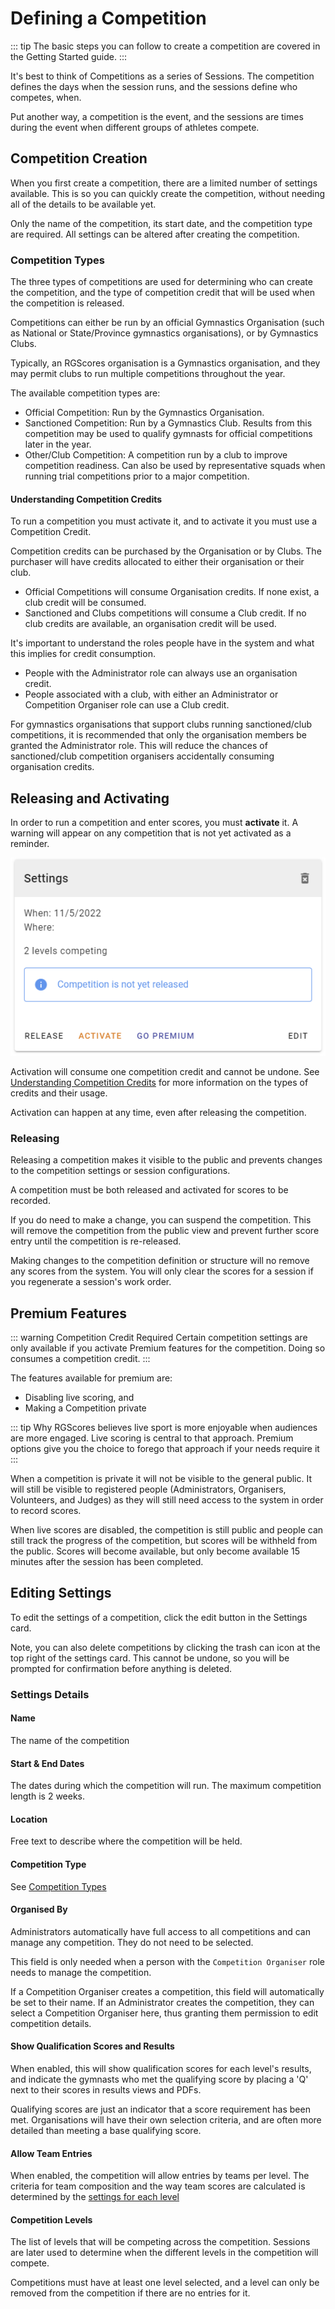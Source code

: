# Defining a Competition

::: tip
The basic steps you can follow to create a competition are covered in the Getting Started guide.
:::

It's best to think of Competitions as a series of Sessions. The competition defines the days when the session runs, and the sessions define who competes, when.

Put another way, a competition is the event, and the sessions are times during the event when different groups of athletes compete.

## Competition Creation

When you first create a competition, there are a limited number of settings available. This is so you can quickly create the competition, without needing all of the details to be available yet.

Only the name of the competition, its start date, and the competition type are required. All settings can be altered after creating the competition.

### Competition Types

The three types of competitions are used for determining who can create the competition, and the type of competition credit that will be used when the competition is released.

Competitions can either be run by an official Gymnastics Organisation (such as National or State/Province gymnastics organisations), or by Gymnastics Clubs.

Typically, an RGScores organisation is a Gymnastics organisation, and they may permit clubs to run multiple competitions throughout the year.

The available competition types are:

* Official Competition: Run by the Gymnastics Organisation.
* Sanctioned Competition: Run by a Gymnastics Club. Results from this competition may be used to qualify gymnasts for official competitions later in the year.
* Other/Club Competition: A competition run by a club to improve competition readiness. Can also be used by representative squads when running trial competitions prior to a major competition.

#### Understanding Competition Credits

To run a competition you must activate it, and to activate it you must use a Competition Credit.

Competition credits can be purchased by the Organisation or by Clubs. The purchaser will have credits allocated to either their organisation or their club.

* Official Competitions will consume Organisation credits. If none exist, a club credit will be consumed.
* Sanctioned and Clubs competitions will consume a Club credit. If no club credits are available, an organisation credit will be used.

It's important to understand the roles people have in the system and what this implies for credit consumption.

* People with the Administrator role can always use an organisation credit.
* People associated with a club, with either an Administrator or Competition Organiser role can use a Club credit.

For gymnastics organisations that support clubs running sanctioned/club competitions, it is recommended that only the organisation members be granted the Administrator role. This will reduce the chances of sanctioned/club competition organisers accidentally consuming organisation credits.

## Releasing and Activating

In order to run a competition and enter scores, you must **activate** it. A warning will appear on any competition that is not yet activated as a reminder.

![Competition settings card](images/competitions/settings-card.png)

Activation will consume one competition credit and cannot be undone. See [Understanding Competition Credits](#understanding-competition-credits) for more information on the types of credits and their usage.

Activation can happen at any time, even after releasing the competition.

### Releasing

Releasing a competition makes it visible to the public and prevents changes to the competition settings or session configurations.

A competition must be both released and activated for scores to be recorded.

If you do need to make a change, you can suspend the competition. This will remove the competition from the public view and prevent further score entry until the competition is re-released.

Making changes to the competition definition or structure will no remove any scores from the system. You will only clear the scores for a session if you regenerate a session's work order.

## Premium Features

::: warning Competition Credit Required
Certain competition settings are only available if you activate Premium features for the competition. Doing so consumes a competition credit.
:::

The features available for premium are:
* Disabling live scoring, and
* Making a Competition private

::: tip Why
RGScores believes live sport is more enjoyable when audiences are more engaged. Live scoring is central to that approach. Premium options give you the choice to forego that approach if your needs require it
:::

When a competition is private it will not be visible to the general public. It will still be visible to registered people (Administrators, Organisers, Volunteers, and Judges) as they will still need access to the system in order to record scores.

When live scores are disabled, the competition is still public and people can still track the progress of the competition, but scores will be withheld from the public. Scores will become available, but only become available 15 minutes after the session has been completed.

## Editing Settings

To edit the settings of a competition, click the edit button in the Settings card.

Note, you can also delete competitions by clicking the trash can icon at the top right of the settings card. This cannot be undone, so you will be prompted for confirmation before anything is deleted.

### Settings Details

#### Name

The name of the competition

#### Start &amp; End Dates

The dates during which the competition will run. The maximum competition length is 2 weeks.

#### Location

Free text to describe where the competition will be held.

#### Competition Type

See [Competition Types](#competition-types)

#### Organised By

Administrators automatically have full access to all competitions and can manage any competition. They do not need to be selected.

This field is only needed when a person with the `Competition Organiser` role needs to manage the competition.

If a Competition Organiser creates a competition, this field will automatically be set to their name.
If an Administrator creates the competition, they can select a Competition Organiser here, thus granting them permission to edit competition details.

#### Show Qualification Scores and Results

When enabled, this will show qualification scores for each level's results, and indicate the gymnasts who met the qualifying score by placing a 'Q' next to their scores in results views and PDFs.

Qualifying scores are just an indicator that a score requirement has been met. Organisations will have their own selection criteria, and are often more detailed than meeting a base qualifying score.

#### Allow Team Entries

When enabled, the competition will allow entries by teams per level. The criteria for team composition and the way team scores are calculated is determined by the [settings for each level](../administration/levels)

#### Competition Levels

The list of levels that will be competing across the competition. Sessions are later used to determine when the different levels in the competition will compete.

Competitions must have at least one level selected, and a level can only be removed from the competition if there are no entries for it.